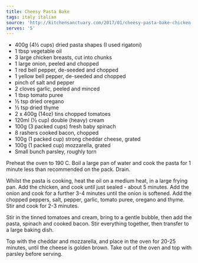 ```yaml
---
title: Cheesy Pasta Bake
tags: italy italian
source: 'http://kitchensanctuary.com/2017/01/cheesy-pasta-bake-chicken-bacon/'
serves: '5'
---
```


- 400g (4½ cups) dried pasta shapes (I used rigatoni)
- 1 tbsp vegetable oil
- 3 large chicken breasts, cut into chunks
- 1 large onion, peeled and chopped
- 1 red bell pepper, de-seeded and chopped
- 1 yellow bell pepper, de-seeded and chopped
- pinch of salt and pepper
- 2 cloves garlic, peeled and minced
- 1 tbsp tomato puree
- ½ tsp dried oregano
- ½ tsp dried thyme
- 2 x 400g (14oz) tins chopped tomatoes
- 120ml (½ cup) double (heavy) cream
- 100g (3 packed cups) fresh baby spinach
- 8 rashers cooked bacon, chopped
- 100g (1 packed cup) strong cheddar cheese, grated
- 100g (1 packed cup) mozzarella, grated
- Small bunch parsley, roughly torn

Preheat the oven to 190 C. Boil a large pan of water and cook the pasta for 1 minute less than recommended on the pack. Drain.

Whilst the pasta is cooking, heat the oil on a medium heat, in a large frying pan. Add the chicken, and cook until just sealed - about 5 minutes. Add the onion and cook for a further 3-4 minutes until the onion is softened. Add the chopped peppers, salt, pepper, garlic, tomato puree, oregano and thyme. Stir and cook for 2-3 minutes.

Stir in the tinned tomatoes and cream, bring to a gentle bubble, then add the pasta, spinach and cooked bacon. Stir everything together, then transfer to a large baking dish.

Top with the cheddar and mozzarella, and place in the oven for 20-25 minutes, until the cheese is golden brown.
Take out of the oven and top with parsley before serving.
